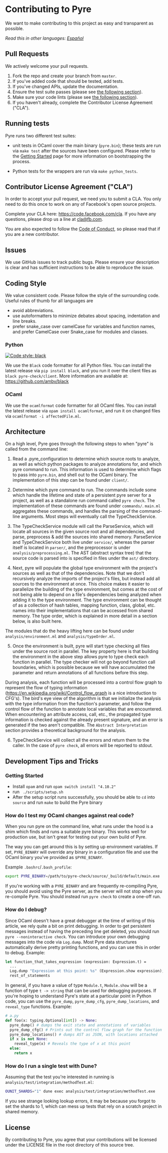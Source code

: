 # Contributing to Pyre
We want to make contributing to this project as easy and transparent as
possible.

*Read this in other languages: [Español](CONTRIBUTING.es.md)*

## Pull Requests
We actively welcome your pull requests.

1. Fork the repo and create your branch from `master`.
2. If you've added code that should be tested, add tests.
3. If you've changed APIs, update the documentation.
4. Ensure the test suite passes (please see [the following section](#running-tests)).
5. Make sure your code lints (please see [the following section](#coding-style)).
6. If you haven't already, complete the Contributor License Agreement ("CLA").

## Running tests

Pyre runs two different test suites:

* unit tests in OCaml cover the main binary (`pyre.bin`); these tests
  are run via `make test` after the sources have been
  configured. Please refer to the [Getting
  Started](https://pyre-check.org/docs/installation.html) page for
  more information on bootstrapping the process.

* Python tests for the wrappers are run via `make python_tests`.

## Contributor License Agreement ("CLA")
In order to accept your pull request, we need you to submit a CLA. You only need
to do this once to work on any of Facebook's open source projects.

Complete your CLA here: <https://code.facebook.com/cla>. If you have any questions,
please drop us a line at cla@fb.com.

You are also expected to follow the [Code of Conduct](CODE_OF_CONDUCT.md),
so please read that if you are a new contributor.

## Issues
We use GitHub issues to track public bugs. Please ensure your description is
clear and has sufficient instructions to be able to reproduce the issue.

## Coding Style
We value consistent code. Please follow the style of the surrounding code. Useful rules of thumb for all languages are
* avoid abbreviations.
* use autoformatters to minimize debates about spacing, indentation and line breaks.
* prefer snake_case over camelCase for variables and function names, and prefer CamelCase over Snake_case for modules and classes.

### Python
<p>
  <a href="https://github.com/ambv/black"><img alt="Code style: black" src="https://img.shields.io/badge/code%20style-black-000000.svg"></a>
</p>

We use the `Black` code formatter for all Python files.
You can install the latest release via `pip install black`, and you run it over the client files as `black pyre-check/client`.
More information are available at: https://github.com/ambv/black

### OCaml
We use the `ocamlformat` code formatter for all OCaml files.
You can install the latest release via `opam install ocamlformat`, and run it on changed files via `ocamlformat -i affectedFile.ml`.

## Architecture
On a high level, Pyre goes through the following steps to when "pyre" is called from the command line:

1. Read a .pyre_configuration to determine which source roots to analyze, as well as which python packages to analyze annotations for, and which pyre command to run. This information is used to determine which flags to pass into `pyre.bin`, and shell out to the OCaml binary. The implementation of this step can be found under `client/`.

2. Determine which pyre command to run. The commands include some which handle the lifetime and state of a persistent pyre server for a project, as well as a standalone run command called `pyre check`. The implementation of these commands are found under `commands/`. `main.ml` aggregates these commands, and handles the parsing of the command-line arguments. Most steps will eventually call the TypeCheckService.

3. The TypeCheckService module will call the ParseService, which will locate all sources in the given source root and all dependencies, and parse, preprocess & add the sources into shared memory. ParseService and TypeCheckService both live under `service/`, whereas the parser itself is located in `parser/`, and the preprocessor is under `analysis/preprocessing.ml`. The AST (abstract syntax tree) that the source code is parsed into is specified in files under the `ast/` directory.

4. Next, pyre will populate the global type environment with the project's sources as well as that of the dependencies. Note that we don't recursively analyze the imports of the project's files, but instead add all sources to the environment at once. This choice makes it easier to parallelize the building of the type environment, but comes at the cost of not being able to depend on a file's dependencies being analyzed when adding it to the type environment. The type environment can be thought of as a collection of hash tables, mapping function, class, global, etc. names into their implementations that can be accessed from shared memory. The type order, which is explained in more detail in a section below, is also built here.

The modules that do the heavy lifting here can be found under `analysis/environment.ml` and `analysis/typeOrder.ml`.

5. Once the environment is built, pyre will start type checking all files under the source root in parallel. The key property here is that building the environment in the above step allows pyre to type check each function in parallel. The type checker will not go beyond function call boundaries, which is possible because we will have accumulated the parameter and return annotations of all functions before this step.

During analysis, each function will be processed into a control flow graph to represent the flow of typing information (https://en.wikipedia.org/wiki/Control_flow_graph is a nice introduction to CFG's). The bird's eye view of the algorithm is that we initialize the analysis with the type information from the function's parameter, and follow the control flow of the function to annotate local variables that are encountered. When encountering an attribute access, call, etc., the propagated type information is checked against the already present signature, and an error is generated if the two aren't compatible. The `Abstract Interpretation` section provides a theoretical background for the analysis.

6. TypeCheckService will collect all the errors and return them to the caller. In the case of `pyre check`, all errors will be reported to stdout.

## Development Tips and Tricks

### Getting Started
- Install `opam` and run `opam switch install "4.10.2"`
- run ` ./scripts/setup.sh`
- After the setup script runs successfully, you should be able to `cd` into `source` and run `make` to build the Pyre binary


### How do I test my OCaml changes against real code?
When you run pyre on the command line, what runs under the hood is a shim which finds and runs a suitable pyre binary. This works well for production use, but isn't great for testing out your own build of Pyre.

The way you can get around this is by setting up environment variables. If set, `PYRE_BINARY` will override any binary in a configuration file and use the OCaml binary you've provided as `$PYRE_BINARY`.

Example `.bashrc`/`.bash_profile`:
```bash
export PYRE_BINARY=/path/to/pyre-check/source/_build/default/main.exe
```

If you're working with a `PYRE_BINARY` and are frequently re-compiling Pyre, you should avoid using the Pyre server, as the server will not stop when you re-compile Pyre. You should instead run `pyre check` to create a one-off run.

### How do I debug?
Since OCaml doesn't have a great debugger at the time of writing of this article, we rely quite a bit on print debugging. In order to get persistent messages instead of having the preceding line get deleted, you should run `pyre --noninteractive check`. You can introduce your own debugging messages into the code via `Log.dump`. Most Pyre data structures automatically derive pretty printing functions, and you can use this in order to debug. Example:

```ocaml
let function_that_takes_expression (expression: Expression.t) =
  ...
  Log.dump "Expression at this point: %s" (Expression.show expression);
  rest_of_statements
```

In general, if you have a value of type `Module.t`, `Module.show` will be a function of type `t -> string` that can be used for debugging purposes.
If you're hoping to understand Pyre's state at a particular point in Python code, you can use the `pyre_dump`, `pyre_dump_cfg`, `pyre_dump_locations`, and `reveal_type` functions.
Example:

```python
# a.py
def foo(x: typing.Optional[int]) -> None:
  pyre_dump() # dumps the exit state and annotations of variables
  pyre_dump_cfg() # Prints out the control flow graph for the function
  pyre_dump_locations() # dumps AST as JSON, with locations attached
  if x is not None:
    reveal_type(x) # Reveals the type of x at this point
  else:
    return x
```

### How do I run a single test with Dune?
Assuming that the test you're interested in running is `analysis/test/integration/methodTest.ml`:

```bash
OUNIT_SHARDS="1" dune exec analysis/test/integration/methodTest.exe
```

If you see strange looking lookup errors, it may be because you forgot to set
the shards to 1, which can mess up tests that rely on a scratch project in
shared memory.

## License
By contributing to Pyre, you agree that your contributions will be licensed
under the LICENSE file in the root directory of this source tree.
